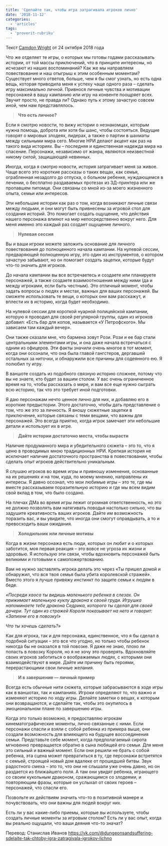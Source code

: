 ```yaml
---
title: 'Сделайте так, чтобы игра затрагивала игроков лично'
date: '2018-11-12'
categories:
  - 'articles'
tags:
  - 'proverit-rubriku'
---
```


Текст [Camdon Wright](https://vk.com/away.php?to=https%3A%2F%2Fgnomestew.com%2Fauthor%2Fcamdonwright%2F&cc_key= 'https://gnomestew.com/author/camdonwright/') от 24 октября 2018 года

Что же отделяет те игры, о которых мы готовы годами рассказывать истории, от той массы приключений, что в принципе интересны, но исчезают из наших воспоминаний? Как же мы направляем повествование и наш отыгрыш к этим особенным моментам? Существует много ответов, больше, чем я бы смог узнать, но есть одна вещь, которая приводила меня к успеху чаще одного раза – сделать игру максимально личной. Привнося личные чувства и мотивации персонажей в вашу кампанию или игру на конвенте поощряет всех. Звучит просто, не правда ли? Однако путь к этому зачастую совсем иной, чем нам представлялось.

> **Что есть личное?**

Если я смотрю новости, то вижу истории о незнакомцах, которым нужна помощь, доброта или хотя бы шанс, чтобы состояться. Ведущие говорят о мировых злодеях, лидерах, а также о партии в шахматы между сильными мира сего. Многие НРИ делают акцент как раз на такого вида историях. Вы – последняя и единственная надежда мира на спасение. Персонажи, независимо от жанра, являются неизвестной никому силой, защищающей невинных.

Иногда, когда я смотрю новости, история затрагивает меня за живое. Чаще всего это короткие рассказы о таких вещах, как семья, ограбленная незадолго до отпуска, о больном ребенке, нуждающемся в лечении, о бесплатно раздаваемых протезах из 3Д-принтера или же пропавшем питомце. Они связаны со мной из-за моего жизненного опыта, семьи или интересов.

Эти небольшие истории как раз о том, когда возникают личные связи между людьми, и они могут быть привнесены за игровой стол для создания историй. Это помогает создать ощущение, что действия нашего персонажа влияют на мир непосредственно вокруг него. Для меня именно это каждый раз создает ощущение личного.

> **Нулевая сессия**

Вы и ваши игроки можете заложить основание для личного повествования до полноценного начала кампании. На нулевой сессии, предваряющей полноценную игру, это один из инструментов, о котором зачастую забывают, но он помогает создать зацепки, которые будут что-то значить для игроков.

До начала кампании вы все встречаетесь и создаете или планируете персонажей, а также создаете взаимоотношения между ними (да и между игроками, если быть честным). Это отличный момент, чтобы задать вопросы о людях и местах, важных для ваших персонажей. Вы сможете использовать те вещи, о которых они вам расскажут, и вплести их в историю, когда будет необходимо.

На нулевой сессии для короткой нуарной полицейской кампании, которую я проводил для своей регулярной группы, один из игроков добавил: «Есть бар для копов, называется «У Петрофского». Мы зависаем там каждый вечер».

Они также сказали мне, что бармена зовут Рози. Рози и ее бар стали центральными элементами игры, и она даже начала встречаться с одним из офицеров. Эти факты значили очень многое в тот момент, когда они осознали, что она была главой гангстеров, дергавшей остальных за ниточки, и обнаружили все причины для содеянного ею. Я полюбил ту игру.

В ваншоте создать из подобного связную историю сложнее, потому что вы не знаете, кто будет за вашим столом. У вас очень ограниченное время на то, чтобы рассказать о мире, и вам все еще нужно сыграть всю историю, так что это требует иной подготовки.

Я даю персонажам нечто ценное лично для них, и добавляю его в короткие предыстории. Этого достаточно, чтобы дать представление о том, что же это за личность. Я вношу сюжетные зацепки в приключение, которые связаны с теми вещами, что важны для персонажей. Это всегда приятно, когда игрок замечает эти небольшие детали и использует их в игре.

> **Дайте истории достаточно места, чтобы вырасти**

Наличие продуманного мира и убедительного сюжета – это то, что я ценю в проводимых мною традиционных НРИ. Крепкая история не исключает наличие достаточного пространства в повествовании, чтобы сделать опыт игроков действительно уникальным.

Я слушаю игроков во время игры и привношу изменения, основанные на их решениях и на том, куда, по моему мнению, направлены их интересы. Я давно осознал, что мои любимые игры – это те, где мы вместе рассказываем поразительную историю и где мы всем видим свой вклад в том, что было создано.

На плечах ДМа во время игры лежит огромная ответственность, но это не должно позволять вам натягивать поводья настолько сильно, что вы задушите креативность ваших игроков. Дайте им возможность поразить вас, и вы увидите, что иногда они смогут оправдывать, а то и превосходить ваши ожидания.

> **Холодильник или личные мотивы**

Когда в жизни персонажа есть люди, которых он любит и о которых заботится, моя первая реакция – это вовсе не угроза их жизни и здоровью. Я использую эти связи, чтобы вдохновить персонажей быть великими и готовыми к самопожертвованию.

Вам не нужно заставлять игрока делать это через «Ты пришел домой и обнаружил, что вся твоя семья была убита королевской стражей». Вместо этого я лучше привяжу инстинкт по защите семьи к людям в беде.

_«Посреди хаоса ты видишь маленького ребенка в слезах. Он прижимает маленькую куклу дракона к своей груди. Игрушка напоминаете тебе дракона Седрика, которого ты сделал для своей дочери. Тут один из стражей Короля показывает на него и говорит: «Запихни его в повозку!»_

_Что ты хочешь сделать?»_

Как для игрока, так и для персонажа, единственное, что я бы сделал в подобной ситуации – это все что угодно, но только чтобы ребенок никогда бы не оказался в той повозке. Я даже не знаю, плохо ли попасть в повозку Короля, но я не хочу это проверять. Вдохновляйте своих игроков заботиться о воображаемых людях, с которыми они взаимодействуют в мире. Дайте им причину быть героями, перерастающими свои личные желания.

> **И в завершение — личный пример**

Всегда есть обычные нити сюжета, которые забрасываются в ходе игры как в ваншотах, так и кампаниях. Игроки определяют то, что важно и изменяют историю по ходу игры. Делайте заметки о вещах, к которым они возвращаются, и сделайте так, чтобы это окупилось в эмоциональном плане по завершению игры.

Когда это только возможно, я предоставляю игрокам кинематографические моменты, лично связанные с ними. Если персонажи спасли и взяли с собой ребенка из примера выше, они создали возможность для влияющего на будущее воссоединения семьи. Представьте себе момент, когда предполагаемый сирота мгновенно превращается обратно в сына любящей его семьи. Для меня это сильный и важный момент. Если они решили не брать с собой ребенка, эта сцена может превратиться в ту, где персонажи встретятся с семьей, строящей новый дом вдалеке от прошедшей битвы. Звук радостного смеха – это то, что они не слышали уже очень давно, но он раздается из ближайшего поля. А там они увидят ребенка, играющего со своим кукольным драконом, сражающимся со злодеями, и повторяющим фразы, которые он услыхал от своих героев – персонажей, что спасли его.

Позвольте их действиям значить что-то в позитивной манере и почувствовать, что они важны для людей вокруг них.

Есть ли у вас какие-либо приемы, которые вы используете, чтобы создать личные моменты за игровым столом? Есть ли у вас опыт, когда вы реально ощущали, что ваши деяния что-то значат?

Перевод: Станислав Иванов https://vk.com/@dungeonsandsuffering-sdelaite-tak-chtoby-igra-zatragivala-igrokov-lichno
